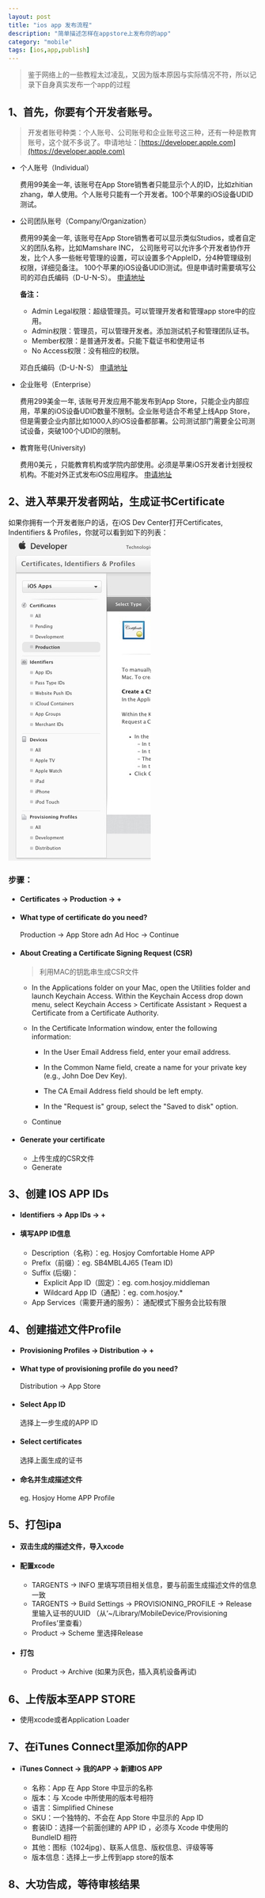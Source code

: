 ```yaml
---
layout: post
title: "ios app 发布流程"
description: "简单描述怎样在appstore上发布你的app"
category: "mobile"
tags: [ios,app,publish]
---
```


>鉴于网络上的一些教程太过凌乱，又因为版本原因与实际情况不符，所以记录下自身真实发布一个app的过程

## 1、首先，你要有个开发者账号。
>开发者账号种类：个人账号、公司账号和企业账号这三种，还有一种是教育账号，这个就不多说了。申请地址：[https://developer.apple.com](https://developer.apple.com)

- 个人账号（Individual）

  费用99美金一年, 该账号在App Store销售者只能显示个人的ID，比如zhitian zhang，单人使用。个人账号只能有一个开发者。100个苹果的iOS设备UDID测试。

- 公司团队账号（Company/Organization）

  费用99美金一年, 该账号在App Store销售者可以显示类似Studios，或者自定义的团队名称，比如Mamshare INC，
  公司账号可以允许多个开发者协作开发，比个人多一些帐号管理的设置，可以设置多个AppleID，分4种管理级别权限，详细见备注。
  100个苹果的iOS设备UDID测试。但是申请时需要填写公司的邓白氏编码（D-U-N-S）。
  [申请地址](https://developer.apple.com/programs/enroll)

  **备注：**
  - Admin Legal权限：超级管理员。可以管理开发者和管理app store中的应用。
  - Admin权限：管理员，可以管理开发者。添加测试机子和管理团队证书。
  - Member权限：是普通开发者。只能下载证书和使用证书
  - No Access权限：没有相应的权限。

  邓白氏编码（D-U-N-S）
  [申请地址](https://developer.apple.com/ios/enroll/dunsLookupForm.action)

- 企业账号（Enterprise）

  费用299美金一年, 该账号开发应用不能发布到App Store，只能企业内部应用，苹果的iOS设备UDID数量不限制。企业账号适合不希望上线App Store，但是需要企业内部比如1000人的iOS设备都部署。公司测试部门需要全公司测试设备，突破100个UDID的限制。

- 教育账号(University)

  费用0美元 ，只能教育机构或学院内部使用。必须是苹果iOS开发者计划授权机构。不能对外正式发布iOS应用程序。
  [申请地址](https://developer.apple.com/programs/start/university)

## 2、进入苹果开发者网站，生成证书Certificate
如果你拥有一个开发者账户的话，在iOS Dev Center打开Certificates, Indentifiers & Profiles，你就可以看到如下的列表：
![ios Certificates](https://github.com/OfMicLee/img-hosting/blob/master/app/ios-certificate.png)

### 步骤：
- #### Certificates -> Production -> +

- #### What type of certificate do you need?

  Production -> App Store adn Ad Hoc -> Continue

- #### About Creating a Certificate Signing Request (CSR)
  >利用MAC的钥匙串生成CSR文件

  - In the Applications folder on your Mac, open the Utilities folder and launch Keychain Access.
  Within the Keychain Access drop down menu, select Keychain Access > Certificate Assistant > Request a Certificate from a Certificate Authority.

  - In the Certificate Information window, enter the following information:

    - In the User Email Address field, enter your email address.

    - In the Common Name field, create a name for your private key (e.g., John Doe Dev Key).

    - The CA Email Address field should be left empty.

    - In the "Request is" group, select the "Saved to disk" option.

  - Continue

- #### Generate your certificate
  - 上传生成的CSR文件
  - Generate

## 3、创建 IOS APP IDs
- #### Identifiers -> App IDs -> +
- #### 填写APP ID信息
  - Description（名称）：eg. Hosjoy Comfortable Home APP
  - Prefix（前缀）：eg. SB4MBL4J65 (Team ID)
  - Suffix (后缀)：
    - Explicit App ID（固定）：eg. com.hosjoy.middleman
    - Wildcard App ID（通配）：eg. com.hosjoy.*
  - App Services（需要开通的服务）： 通配模式下服务会比较有限

## 4、创建描述文件Profile
- #### Provisioning Profiles -> Distribution -> +
- #### What type of provisioning profile do you need?
  Distribution -> App Store

- #### Select App ID
  选择上一步生成的APP ID

- #### Select certificates
  选择上面生成的证书

- #### 命名并生成描述文件
  eg. Hosjoy Home APP Profile

## 5、打包ipa
- #### 双击生成的描述文件，导入xcode
- #### 配置xcode
  - TARGENTS -> INFO 里填写项目相关信息，要与前面生成描述文件的信息一致
  - TARGENTS -> Build Settings -> PROVISIONING_PROFILE -> Release 里输入证书的UUID
  （从‘~/Library/MobileDevice/Provisioning Profiles’里查看）
  - Product -> Scheme 里选择Release
- #### 打包
  - Product -> Archive (如果为灰色，插入真机设备再试)

## 6、上传版本至APP STORE
- 使用xcode或者Application Loader


## 7、在iTunes Connect里添加你的APP
- #### iTunes Connect -> 我的APP -> 新建IOS APP
  - 名称：App 在 App Store 中显示的名称
  - 版本：与 Xcode 中所使用的版本号相符
  - 语言：Simplified Chinese
  - SKU：一个独特的、不会在 App Store 中显示的 App ID
  - 套装ID：选择一个前面创建的 APP ID ，必须与 Xcode 中使用的 BundleID 相符
  - 其他：图标（1024jpg）、联系人信息、版权信息、评级等等
  - 版本信息：选择上一步上传到app store的版本

## 8、大功告成，等待审核结果
